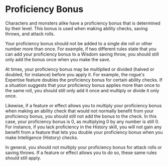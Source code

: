# Proficiency Bonus
Characters and monsters alike have a proficiency bonus that is determined by their level. This bonus is used when making ability checks, saving throws, and attack rolls.

Your proficiency bonus should not be added to a single die roll or other number more than once. For example, if two different rules state that you can add your proficiency bonus to a Wisdom saving throw, you should still only add the bonus once when you make the save.

At times, your proficiency bonus may be multiplied or divided (halved or doubled, for instance) before you apply it. For example, the rogue's Expertise feature doubles the proficiency bonus for certain ability checks. If a situation suggests that your proficiency bonus applies more than once to the same roll, you should still only add it once and multiply or divide it only once.

Likewise, if a feature or effect allows you to multiply your proficiency bonus when making an ability check that would not normally benefit from your proficiency bonus, you should still not add the bonus to the check. In this case, your proficiency bonus is 0, as multiplying 0 by any number is still 0. For instance, if you lack proficiency in the History skill, you will not gain any benefit from a feature that lets you double your proficiency bonus when you make Intelligence (History) checks.

In general, you should not multiply your proficiency bonus for attack rolls or saving throws. If a feature or effect allows you to do so, these same rules should still apply.